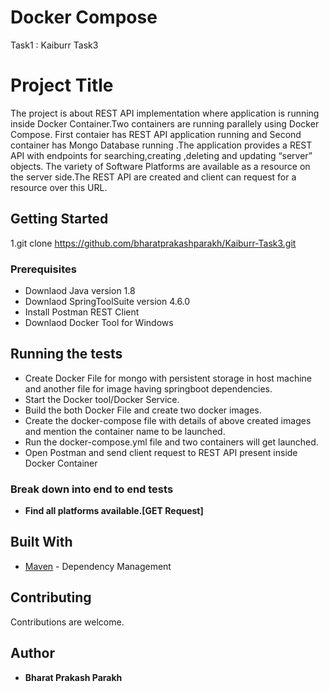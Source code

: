 # Docker Compose
Task1 : Kaiburr Task3

# Project Title

The project is about REST API implementation where application is running inside Docker Container.Two containers are running parallely using Docker Compose. First contaier has REST API application running and Second container has Mongo Database running .The application provides a REST API with endpoints for searching,creating ,deleting and updating “server” objects. The variety of Software Platforms are available as a resource on the server side.The REST API are created and client can request for a resource over this URL. 

## Getting Started

1.git clone https://github.com/bharatprakashparakh/Kaiburr-Task3.git

### Prerequisites

* Downlaod Java version 1.8
* Downlaod SpringToolSuite version 4.6.0
* Install Postman REST Client
* Downlaod Docker Tool for Windows



## Running the tests

* Create Docker File for mongo with persistent storage in host machine and another file for image having springboot dependencies.
* Start the Docker tool/Docker Service.
* Build the both Docker File and create two docker images.
* Create the docker-compose file with details of above created images and mention the container name to be launched.
* Run the docker-compose.yml file and two containers will get launched.
* Open Postman and send client request to REST API present inside Docker Container

### Break down into end to end tests

* **Find all platforms available.[GET Request]**


## Built With

* [Maven](https://maven.apache.org/) - Dependency Management


## Contributing

Contributions are welcome.

 ## Author

* **Bharat Prakash Parakh** 



